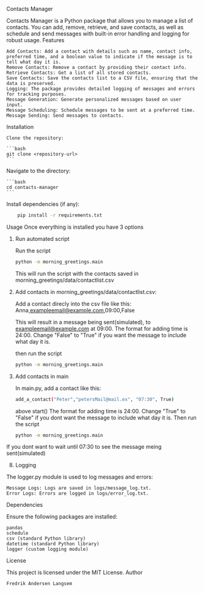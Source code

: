 Contacts Manager

Contacts Manager is a Python package that allows you to manage a list of contacts. You can add, remove, retrieve, and save contacts, as well as schedule and send messages with built-in error handling and logging for robust usage.
Features

    Add Contacts: Add a contact with details such as name, contact info, preferred time, and a boolean value to indicate if the message is to tell what day it is.
    Remove Contacts: Remove a contact by providing their contact info.
    Retrieve Contacts: Get a list of all stored contacts.
    Save Contacts: Save the contacts list to a CSV file, ensuring that the data is preserved.
    Logging: The package provides detailed logging of messages and errors for tracking purposes.
    Message Generation: Generate personalized messages based on user input.
    Message Scheduling: Schedule messages to be sent at a preferred time.
    Message Sending: Send messages to contacts.

Installation

    Clone the repository:

    ```bash
    git clone <repository-url>
    ```

Navigate to the directory:

    ```bash
    cd contacts-manager
    ```

Install dependencies (if any):

```bash
    pip install -r requirements.txt
```
Usage
Once everything is installed you have 3 options

1. Run automated script

    Run the script
    ```bash
   python -m morning_greetings.main
   ```
   This will run the script with the contacts saved in morning_greetings/data/contactlist.csv

2. Add contacts in morning_greetings/data/contactlist.csv:

    Add a contact direcly into the csv file like this:
    Anna,exampleemail@example.com,09:00,False

    This will result in a message being sent(simulated), to exampleemail@example.com at 09:00.
    The format for adding time is 24:00.
    Change "False" to "True" if you want the message to include what day it is.

    then run the script
    ```bash
   python -m morning_greetings.main
   ```

3. Add contacts in main

    In main.py, add a contact like this:
    ```bash
    add_a_contact("Peter","petersMail@mail.ex", "07:30", True)
    ```
    above start()
    The format for adding time is 24:00.
    Change "True" to "False" if you dont want the message to include what day it is.
    Then run the script
    ```bash
    python -m morning_greetings.main
    ```

If you dont want to wait until 07:30 to see the message meing sent(simulated)


8. Logging

The logger.py module is used to log messages and errors:

    Message Logs: Logs are saved in logs/message_log.txt.
    Error Logs: Errors are logged in logs/error_log.txt.

Dependencies

Ensure the following packages are installed:

    pandas
    schedule
    csv (standard Python library)
    datetime (standard Python library)
    logger (custom logging module)


License

This project is licensed under the MIT License.
Author

    Fredrik Andersen Langsem